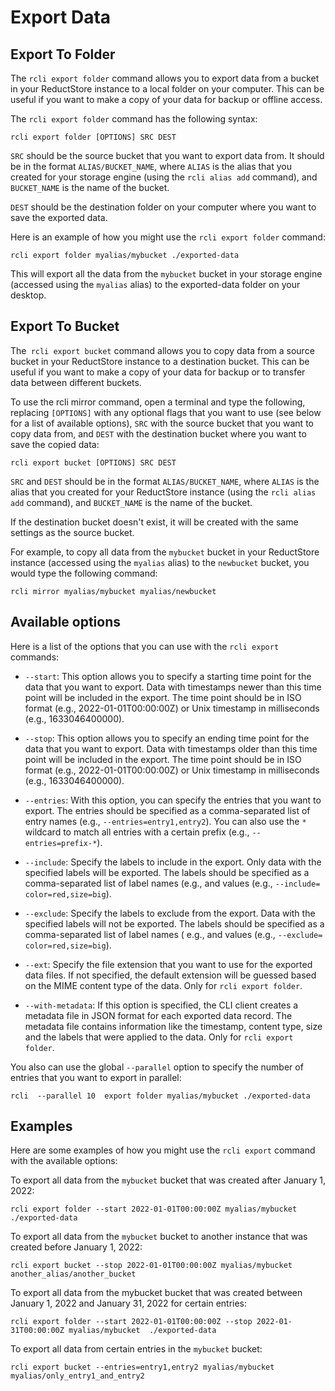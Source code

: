 # Export Data

## Export To Folder

The `rcli export folder` command allows you to export data from a bucket in your ReductStore instance to a local folder
on
your computer. This can be useful if you want to make a copy of your data for backup or offline access.

The `rcli export folder` command has the following syntax:

```
rcli export folder [OPTIONS] SRC DEST
```

`SRC` should be the source bucket that you want to export data from. It should be in the format `ALIAS/BUCKET_NAME`,
where
`ALIAS` is the alias that you created for your storage engine (using the `rcli alias add` command), and `BUCKET_NAME` is
the
name of the bucket.

`DEST` should be the destination folder on your computer where you want to save the exported data.

Here is an example of how you might use the `rcli export folder` command:

```
rcli export folder myalias/mybucket ./exported-data
```

This will export all the data from the `mybucket` bucket in your storage engine (accessed using the `myalias` alias) to
the exported-data folder on your desktop.

## Export To Bucket

The` rcli export bucket` command allows you to copy data from a source bucket in your ReductStore instance to a
destination bucket.
This can be useful if you want to make a copy of your data for backup or to transfer data between different buckets.

To use the rcli mirror command, open a terminal and type the following, replacing `[OPTIONS]` with any optional flags
that you want to use (see below for a list of available options), `SRC` with the source bucket that you want to copy
data from, and `DEST` with the destination bucket where you want to save the copied data:

```
rcli export bucket [OPTIONS] SRC DEST
```

`SRC` and `DEST` should be in the format `ALIAS/BUCKET_NAME`, where `ALIAS` is the alias that you created for your
ReductStore instance (using the `rcli alias add` command), and `BUCKET_NAME` is the name of the bucket.

If the destination bucket doesn't exist, it will be created with the same settings as the source bucket.

For example, to copy all data from the `mybucket` bucket in your ReductStore instance (accessed using the `myalias`
alias) to
the `newbucket` bucket, you would type the following command:

```
rcli mirror myalias/mybucket myalias/newbucket
```

## Available options

Here is a list of the options that you can use with the `rcli export` commands:

* `--start`: This option allows you to specify a starting time point for the data that you want to export. Data with
  timestamps newer than this time point will be included in the export. The time point should be in ISO format (e.g.,
  2022-01-01T00:00:00Z) or Unix timestamp in milliseconds (e.g., 1633046400000).

* `--stop`: This option allows you to specify an ending time point for the data that you want to export. Data with
  timestamps older than this time point will be included in the export. The time point should be in ISO format (e.g.,
  2022-01-01T00:00:00Z) or Unix timestamp in milliseconds (e.g., 1633046400000).

* `--entries`: With this option, you can specify the entries that you want to export. The entries should be specified
  as a comma-separated list of entry names (e.g., `--entries=entry1,entry2`).
  You can also use the `*` wildcard to match all entries with a certain prefix (e.g., `--entries=prefix-*`).

* `--include`: Specify the labels to include in the export. Only data with
  the specified labels will be exported. The labels should be specified as a comma-separated list of label names (e.g.,
  and values (e.g., `--include= color=red,size=big`).

* `--exclude`: Specify the labels to exclude from the export. Data with
  the specified labels will not be exported. The labels should be specified as a comma-separated list of label names (
  e.g., and values (e.g., `--exclude= color=red,size=big`).

* `--ext`: Specify the file extension that you want to use for the exported data files. If not specified, the default
  extension will be guessed based on the MIME content type of the data. Only for `rcli export folder`.

* `--with-metadata`: If this option is specified, the CLI client creates a metadata file in JSON format for each
  exported data record.
  The metadata file contains information like the timestamp, content type, size and the labels that were applied to the
  data. Only for `rcli export folder`.

You also can use the global `--parallel` option to specify the number of entries that you want to export in parallel:

```
rcli  --parallel 10  export folder myalias/mybucket ./exported-data
```

## Examples

Here are some examples of how you might use the `rcli export` command with the available options:

To export all data from the `mybucket` bucket that was created after January 1, 2022:

```
rcli export folder --start 2022-01-01T00:00:00Z myalias/mybucket ./exported-data
```

To export all data from the `mybucket` bucket to another instance that was created before January 1, 2022:

```
rcli export bucket --stop 2022-01-01T00:00:00Z myalias/mybucket another_alias/another_bucket
```

To export all data from the mybucket bucket that was created between January 1, 2022 and January 31, 2022
for certain entries:

```
rcli export folder --start 2022-01-01T00:00:00Z --stop 2022-01-31T00:00:00Z myalias/mybucket  ./exported-data
```

To export all data from certain entries in the `mybucket` bucket:

```
rcli export bucket --entries=entry1,entry2 myalias/mybucket myalias/only_entry1_and_entry2
```
